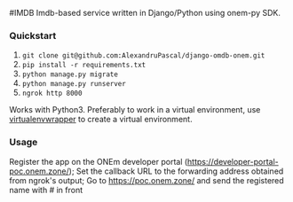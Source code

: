 #IMDB
Imdb-based service written in Django/Python using onem-py SDK.

### Quickstart

1. `git clone git@github.com:AlexandruPascal/django-omdb-onem.git`
2. `pip install -r requirements.txt`
3. `python manage.py migrate`
4. `python manage.py runserver`
5. `ngrok http 8000`

Works with Python3. Preferably to work in a virtual environment, use [virtualenvwrapper](https://virtualenvwrapper.readthedocs.io) to create a virtual environment.

### Usage

Register the app on the ONEm developer portal (https://developer-portal-poc.onem.zone/);
Set the callback URL to the forwarding address obtained from ngrok's output;
Go to https://poc.onem.zone/ and send the registered name with # in front
